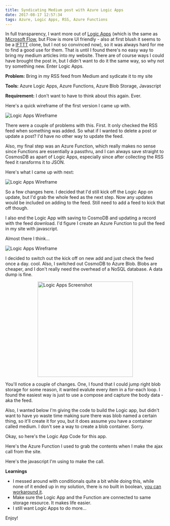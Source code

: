 ```yaml
---
title: Syndicating Medium post with Azure Logic Apps
date: 2017-08-17 12:57:34
tags: Azure, Logic Apps, RSS, Azure Functions
---
```


In full transparency, I want more out of [Logic Apps](https://azure.microsoft.com/en-us/services/logic-apps/) (which is the same as [Microsoft Flow](https://us.flow.microsoft.com/en-us/), but Flow is more UI friendly - also at first blush it seems to be a [IFTTT](https://ifttt.com/discover) clone, but I not so convinced now), so it was always hard for me to find a good use for them. That is until I found there's no easy way to bring my medium articles into my website. There are of course ways I could have brought the post in, but I didn't want to do it the same way, so why not try something new. Enter Logic Apps.

__Problem:__ Bring in my RSS feed from Medium and sydicate it to my site

__Tools:__ Azure Logic Apps, Azure Functions, Azure Blob Storage, Javascript

__Requirement:__ I don't want to have to think about this again. Ever.

Here's a quick wireframe of the first version I came up with.

<img src="/images/logicappwire1.PNG" alt="Logic Apps Wireframe">

There were a couple of problems with this. First. It only checked the RSS feed when something was added. So what if I wanted to delete a post or update a post? I'd have no other way to update the feed.

Also, my final step was an Azure Function, which really makes no sense since Functions are essentially a passthru, and I can always save straight to CosmosDB as apart of Logic Apps, especially since after collecting the RSS feed it ransforms it to JSON.

Here's what I came up with next:

<img src="/images/logicappwire2.PNG" alt="Logic Apps Wireframe">

So a few changes here. I decided that I'd still kick off the Logic App on update, but I'd grab the whole feed as the next step. Now any updates would be included on adding to the feed. Still need to add a feed to kick that off though.

I also end the Logic App with saving to CosmoDB and updating a record with the feed download. I'd figure I create an Azure Function to pull the feed in my site with javascript.

Almost there I think...

<img src="/images/logicappwire3.PNG" alt="Logic Apps Wireframe">

I decided to switch out the kick off on new add and just check the feed once a day. cool. Also, I switched out CosmoDB to Azure Blob. Blobs are cheaper, and I don't really need the overhead of a NoSQL database. A data dump is fine.

<img src="/images/logicapps1.png" alt="Logic Apps Screenshot" style="width:300px;display:table;margin-right: auto;margin-left: auto;">

You'll notice a couple of changes. One, I found that I could jump right blob storage for some reason, it wanted evalute every item in a for-each loop. I found the easiest way is just to use a compose and capture the body data - aka the feed.

Also, I wanted below I'm giving the code to build the Logic app, but didn't want to have yo waste time making sure there was blob named a certain thing, so it'll create it for you, but it does assume you have a container called medium. I don't see a way to create a blob container. Sorry.

Okay, so here's the Logic App Code for this app.

<script src="https://gist.github.com/tobiaswright/f02cfbe181e8505f4295acabed8c3525.js"></script>

Here's the Azure Function I used to grab the contents when I make the ajax call from the site.

<script src="https://gist.github.com/tobiaswright/a8ba4cc0621c51c5fb3c7131c6495cb1.js"></script>

Here's the javascript I'm using to make the call.

<script src="https://gist.github.com/tobiaswright/1be0723582413b5b42cbbe989c6df772.js"></script>

__Learnings__
- I messed around with conditionals quite a bit while doing this, while none of it ended up in my solution, there is no built in boolean, [you can workaround it](https://stackoverflow.com/questions/42652095/boolean-not-working-in-logic-app-condition).
- Make sure the Logic App and the Function are connected to same storage resource. It makes life easier.
- I still want Logic Apps to do more...

Enjoy!